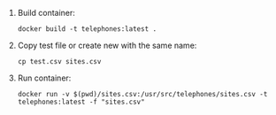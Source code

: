 1) Build container:
    ```
    docker build -t telephones:latest .
    ```

2) Copy test file or create new with the same name:
    ```
    cp test.csv sites.csv
    ```

3) Run container:
    ```
    docker run -v $(pwd)/sites.csv:/usr/src/telephones/sites.csv -t telephones:latest -f "sites.csv"
    ```
